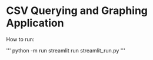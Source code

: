 # CSV Querying and Graphing Application

How to run:

'''
python -m run streamlit run streamlit_run.py
'''
